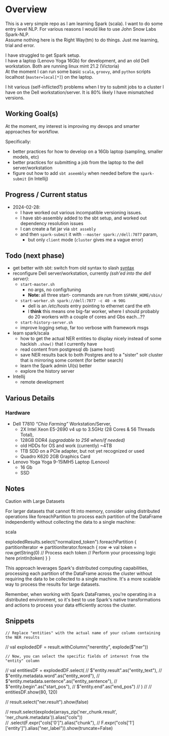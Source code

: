 # Overview
This is a very simple repo as I am learning Spark (scala). I want to do some entry level NLP. For various reasons I would like to use John Snow Labs Spark-NLP.  
Assume nothing here is the Right Way(tm) to do things. Just me learning, trial and error.

I have struggled to get Spark setup.  
I have a laptop (Lenovo Yoga 16Gb) for development, and an old Dell workstation.  Both are running linux mint 21.2 (Victoria)  
At the moment I can run some basic `scala`, `groovy`, and `python` scripts localhost (`master=local[*]`) on the laptop.

I hit various (self-inflicted?) problems when I try to submit jobs to a cluster I have on the Dell workstation/server. It is 80% likely I have mismatched versions.

## Working Goal(s)
At the moment, my interest is improving my devops and smarter approaches for workflow.

Specifically:
* better practices for how to develop on a 16Gb laptop (sampling, smaller models, etc)
* better practices for submitting a job from the laptop to the dell server/workstation
* figure out how to add `sbt aseembly` when needed before the `spark-submit` (in Intellij)
  

## Progress / Current status
* 2024-02-28:
  * I have worked out various incompatible versioning issues. 
  * I have sbt-assembly added to the sbt setup, and worked out dependency resolution issues 
  * I can create a fat jar via `sbt assebly` 
  * and then `spark-submit` it with `--master spark://dell:7077` param, 
    * but only `client` mode (`cluster` gives me a vague error)

## Todo (next phase)
* get better with sbt: switch from old syntax to slash [syntax](https://www.scala-sbt.org/1.x/docs/Migrating-from-sbt-013x.html#slash) 
* reconfigure Dell server/workstation, currently _(ssh'ed into the dell server)_:
  * `start-master.sh` 
    * no args, no config/tuning
    * **Note:** all three start- commands are run from `$SPARK_HOME/sbin/`
  * `start-worker.sh spark://dell:7077 -c 40 -m 90G`
    * dell is an _/etc/hosts_ entry pointing to ethernet card the eth
    * I **think** this means one big-far worker, where I should probably do 20 workers with a couple of cores and Gbs each...??
  * `start-history-server.sh` 
  * improve logging setup, far too verbose with framework msgs
* learn spark/scala
  * how to get the actual NER entities to display nicely instead of some hackish `.show()` that I currently have
  * read content from postgresql db (same host)
  * save NER results back to both Postgres and to a "sister" solr cluster that is mirroring some content (for better search)
  * learn the Spark admin UI(s) better
  * explore the history server
* Intellij 
  * remote development

## Various Details
### Hardware
* Dell T7810 _“Chia Farming”_ Workstation/Server, 
  * 2X Intel Xeon E5-2690 v4 up to 3.5GHz (28 Cores & 56 Threads Total), 
  * 128GB DDR4 _(upgradable to 256 when/if needed)_
  * old HDDs for OS and work (currently) ~4TB 
  * 1TB SDD on a PCIe adapter, but not yet recognized or used
  * Quadro K620 2GB Graphics Card
* Lenovo Yoga Yoga 9-15IMH5 Laptop (Lenovo) 
  * 16 Gb
  * SSD


## Notes
Caution with Large Datasets

For larger datasets that cannot fit into memory, consider using distributed operations like foreachPartition to process each partition of the DataFrame independently without collecting the data to a single machine:

scala

explodedResults.select("normalized_token").foreachPartition { partitionIterator =>
  partitionIterator.foreach { row =>
    val token = row.getString(0) // Process each token
    // Perform your processing logic here
    println(token)
  }
}

This approach leverages Spark's distributed computing capabilities, processing each partition of the DataFrame across the cluster without requiring the data to be collected to a single machine. It's a more scalable way to process the results for large datasets.

Remember, when working with Spark DataFrames, you're operating in a distributed environment, so it's best to use Spark's native transformations and actions to process your data efficiently across the cluster.


## Snippets

    // Replace "entities" with the actual name of your column containing the NER results
//    val explodedDF = result.withColumn("nerentity", explode($"ner"))

    // Now, you can select the specific fields of interest from the "entity" column
//    val entitiesDF = explodedDF.select(
//      $"entity.result".as("entity_text"),
//      $"entity.metadata.word".as("entity_word"),
//      $"entity.metadata.sentence".as("entity_sentence"),
//      $"entity.begin".as("start_pos"),
//      $"entity.end".as("end_pos")
//    )
//
//    entitiesDF.show(80, 120)

//    result.select("ner.result").show(false)

//  result.select(explode(arrays_zip('ner_chunk.result', 'ner_chunk.metadata')).alias("cols")) \
//  .select(F.expr("cols['0']").alias("chunk"),
//        F.expr("cols['1']['entity']").alias("ner_label")).show(truncate=False)

